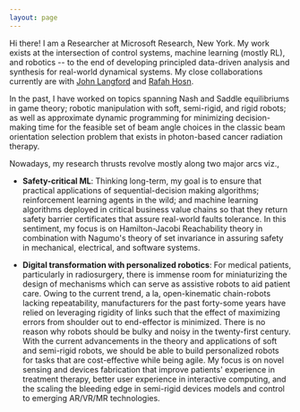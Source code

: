 ```yaml
---
layout: page
---
```


Hi there! I am a Researcher at Microsoft Research, New York. My work exists at the intersection of control systems, machine learning (mostly RL), and robotics -- to the end of developing principled data-driven analysis and synthesis for real-world dynamical systems. My close collaborations currently are with [John Langford](https://en.wikipedia.org/wiki/John_Langford_(computer_scientist)) and [Rafah Hosn](https://www.microsoft.com/en-us/research/people/raaboulh/).

In the past, I have worked on topics spanning Nash and Saddle equilibriums in game theory; robotic manipulation with soft, semi-rigid, and rigid robots; as well as approximate dynamic programming for minimizing decision-making time for the feasible set of beam angle choices in the classic beam orientation selection problem that exists in photon-based cancer radiation therapy.

Nowadays, my research thrusts revolve mostly along two major arcs viz.,

+ **Safety-critical ML**: Thinking long-term, my goal is to ensure that practical applications of sequential-decision making algorithms; reinforcement learning agents in the wild; and machine learning algorithms deployed in critical business value chains so that they return safety barrier certificates that assure real-world faults tolerance. In this sentiment, my focus is on Hamilton-Jacobi Reachability theory in combination with Nagumo's theory of set invariance in assuring safety in mechanical, electrical, and software systems.

+ **Digital transformation with personalized robotics**: For medical patients, particularly in radiosurgery, there is immense room for miniaturizing the design of mechanisms which can serve as assistive robots to aid patient care. Owing to the current trend, a la, open-kinematic chain-robots lacking repeatability, manufacturers for the past forty-some years have relied on leveraging rigidity of links such that the effect of maximizing errors from shoulder out to end-effector is minimized. There is no reason why robots should be bulky and noisy in the twenty-first century. With the current advancements in the theory and applications of soft and semi-rigid robots, we should be able to build personalized robots for tasks that are cost-effective while being agile. My focus is on novel sensing and devices fabrication that improve patients' experience in treatment therapy, better user experience in interactive computing, and the scaling the bleeding edge in semi-rigid devices models and control to emerging AR/VR/MR technologies.
